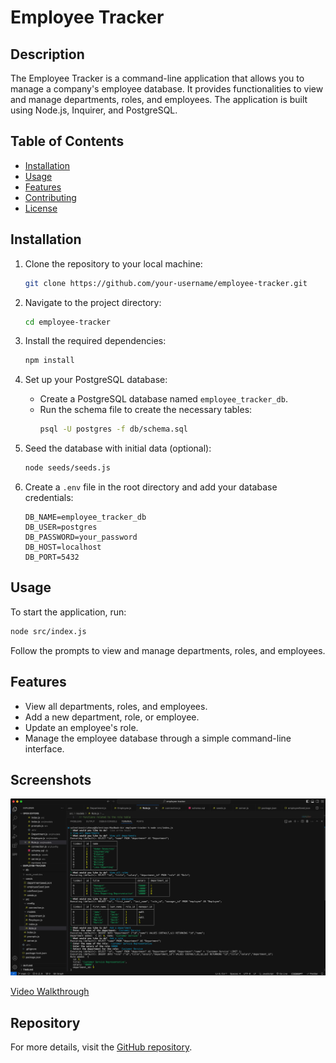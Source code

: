 # Employee Tracker

## Description

The Employee Tracker is a command-line application that allows you to manage a company's employee database. It provides functionalities to view and manage departments, roles, and employees. The application is built using Node.js, Inquirer, and PostgreSQL.

## Table of Contents

- [Installation](#installation)
- [Usage](#usage)
- [Features](#features)
- [Contributing](#contributing)
- [License](#license)

## Installation

1. Clone the repository to your local machine:
    ```bash
    git clone https://github.com/your-username/employee-tracker.git
    ```

2. Navigate to the project directory:
    ```bash
    cd employee-tracker
    ```

3. Install the required dependencies:
    ```bash
    npm install
    ```

4. Set up your PostgreSQL database:
    - Create a PostgreSQL database named `employee_tracker_db`.
    - Run the schema file to create the necessary tables:
        ```bash
        psql -U postgres -f db/schema.sql
        ```

5. Seed the database with initial data (optional):
    ```bash
    node seeds/seeds.js
    ```

6. Create a `.env` file in the root directory and add your database credentials:
    ```env
    DB_NAME=employee_tracker_db
    DB_USER=postgres
    DB_PASSWORD=your_password
    DB_HOST=localhost
    DB_PORT=5432
    ```

## Usage

To start the application, run:
```bash
node src/index.js
```
Follow the prompts to view and manage departments, roles, and employees.

## Features

- View all departments, roles, and employees.
- Add a new department, role, or employee.
- Update an employee's role.
- Manage the employee database through a simple command-line interface.

## Screenshots

![Screenshot](./assets/screenshot.png)

[Video Walkthrough](https://www.loom.com/share/1454c6f3f1ee48f9bae9eb47ef09758a?sid=b838a5b9-7509-4f4b-ba55-0e63d52021ad)

## Repository

For more details, visit the [GitHub repository](https://github.com/valyastriz/employee-tracker.git).
